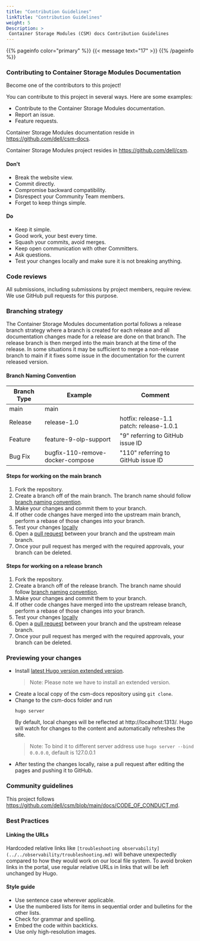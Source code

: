 ```yaml
---
title: "Contribution Guidelines"
linkTitle: "Contribution Guidelines"
weight: 5
Description: >
 Container Storage Modules (CSM) docs Contribution Guidelines
---
```


{{% pageinfo color="primary" %}}
<span><span/>{{< message text="17" >}}
{{% /pageinfo %}}

### Contributing to Container Storage Modules Documentation

Become one of the contributors to this project! 

You can contribute to this project in several ways. Here are some examples:

* Contribute to the Container Storage Modules documentation.
* Report an issue.
* Feature requests.

Container Storage Modules documentation reside in <https://github.com/dell/csm-docs>. 

Container Storage Modules project resides in <https://github.com/dell/csm>.

#### Don't

* Break the website view.
* Commit directly.
* Compromise backward compatibility.
* Disrespect your Community Team members. 
* Forget to keep things simple.

#### Do

* Keep it simple.
* Good work, your best every time.
* Squash your commits, avoid merges.
* Keep open communication with other Committers.
* Ask questions.
* Test your changes locally and make sure it is not breaking anything.

### Code reviews

All submissions, including submissions by project members, require review. 
We use GitHub pull requests for this purpose. 

### Branching strategy

The Container Storage Modules documentation portal follows a release branch strategy where a branch is created for each release and all documentation changes made for a release are done on that branch. The release branch is then merged into the main branch at the time of the release. In some situations it may be sufficient to merge a non-release branch to main if it fixes some issue in the documentation for the current released version.

#### Branch Naming Convention

|  Branch Type |  Example                          |  Comment                                  |
|--------------|-----------------------------------|-------------------------------------------|
|  main        |  main                             |                                           |
|  Release     |  release-1.0                      |  hotfix: release-1.1 patch: release-1.0.1 |
|  Feature     |  feature-9-olp-support            |  "9" referring to GitHub issue ID         |
|  Bug Fix     |  bugfix-110-remove-docker-compose |  "110" referring to GitHub issue ID       |

#### Steps for working on the main branch

1. Fork the repository.
2. Create a branch off of the main branch. The branch name should follow [branch naming convention](#branch-naming-convention).
3. Make your changes and commit them to your branch.
4. If other code changes have merged into the upstream main branch, perform a rebase of those changes into your branch.
5. Test your changes [locally](#previewing-your-changes)
6. Open a [pull request](https://github.com/dell/csm-docs/pulls) between your branch and the upstream main branch.
7. Once your pull request has merged with the required approvals, your branch can be deleted.

#### Steps for working on a release branch

1. Fork the repository.
2. Create a branch off of the release branch. The branch name should follow [branch naming convention](#branch-naming-convention).
3. Make your changes and commit them to your branch.
4. If other code changes have merged into the upstream release branch, perform a rebase of those changes into your branch.
5. Test your changes [locally](#previewing-your-changes)
6. Open a [pull request](https://github.com/dell/csm-docs/pulls) between your branch and the upstream release branch.
7. Once your pull request has merged with the required approvals, your branch can be deleted.

### Previewing your changes
- Install [latest Hugo version extended version](https://github.com/gohugoio/hugo/releases). 
    > Note: Please note we have to install an extended version.
- Create a local copy of the csm-docs repository using `git clone`. 
- Change to the csm-docs folder and run 
    ```
    hugo server 
    ```    
    By default, local changes will be reflected at http://localhost:1313/. Hugo will watch for changes to the content and automatically refreshes the site.
  > Note: To bind it to different server address use `hugo server --bind 0.0.0.0`, default is 127.0.0.1
- After testing the changes locally, raise a pull request after editing the pages and pushing it to GitHub. 

### Community guidelines

This project follows https://github.com/dell/csm/blob/main/docs/CODE_OF_CONDUCT.md.

### Best Practices

#### Linking the URLs

Hardcoded relative links like `[troubleshooting observability](../../observability/troubleshooting.md)` will behave unexpectedly compared to how they would work on our local file system. 
To avoid broken links in the portal, use regular relative URLs in links that will be left unchanged by Hugo.

#### Style guide

- Use sentence case wherever applicable.
- Use the numbered lists for items in sequential order and bulletins for the other lists.
- Check for grammar and spelling.
- Embed the code within backticks. 
- Use only high-resolution images.

